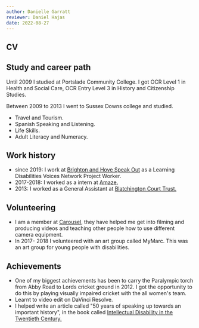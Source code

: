 ```yaml
---
author: Danielle Garratt
reviewer: Daniel Hajas
date: 2022-08-27
---
```

## CV

## Study and career path

Until 2009 I studied at Portslade Community College. I got OCR Level 1 in Health and Social Care, OCR Entry Level 3 in History and Citizenship Studies. 

Between 2009 to 2013 I went to Sussex Downs college and studied. 
* Travel and Tourism.
* Spanish Speaking and Listening.
* Life Skills.
* Adult Literacy and Numeracy.

## Work history

* since 2019: I work at [Brighton and Hove Speak Out](https://www.bhspeakout.org.uk) as a Learning Disabilities Voices Network Project Worker.
* 2017-2018: I worked as a intern at [Amaze.](https://amazesussex.org.uk/)
* 2013: I worked as a General Assistant at [Blatchington Court Trust.](https://www.blatchingtoncourt.org.uk/)

## Volunteering

* I am a member at [Carousel](https://carousel.org.uk/), they have helped me get into filming and producing videos and teaching other people how to use different camera equipment.
* In 2017- 2018 I volunteered with an art group called MyMarc. This was an art group for young people with disabilities.

## Achievements

* One of my biggest achievements has been to carry the Paralympic torch from Abby Road to Lords cricket ground in 2012. I got the opportunity to do this by playing visually impaired cricket with the all women's team.
* Learnt to video edit on DaVinci Resolve.
* I helped write an article called "50 years of speaking up towards an important history", in the book called [Intellectual Disability in the Twentieth Century.](https://policy.bristoluniversitypress.co.uk/intellectual-disability-in-the-twentieth-century)